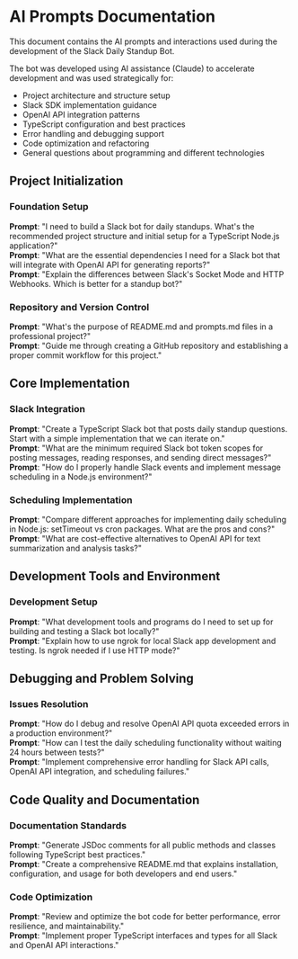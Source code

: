# AI Prompts Documentation

This document contains the AI prompts and interactions used during the development of the Slack Daily Standup Bot.

The bot was developed using AI assistance (Claude) to accelerate development and was used strategically for:

- Project architecture and structure setup
- Slack SDK implementation guidance
- OpenAI API integration patterns
- TypeScript configuration and best practices
- Error handling and debugging support
- Code optimization and refactoring
- General questions about programming and different technologies



## Project Initialization

### Foundation Setup
**Prompt**: "I need to build a Slack bot for daily standups. What's the recommended project structure and initial setup for a TypeScript Node.js application?"  
**Prompt**: "What are the essential dependencies I need for a Slack bot that will integrate with OpenAI API for generating reports?"  
**Prompt**: "Explain the differences between Slack's Socket Mode and HTTP Webhooks. Which is better for a standup bot?"  

### Repository and Version Control
**Prompt**: "What's the purpose of README.md and prompts.md files in a professional project?"  
**Prompt**: "Guide me through creating a GitHub repository and establishing a proper commit workflow for this project."  



## Core Implementation

### Slack Integration
**Prompt**: "Create a TypeScript Slack bot that posts daily standup questions. Start with a simple implementation that we can iterate on."  
**Prompt**: "What are the minimum required Slack bot token scopes for posting messages, reading responses, and sending direct messages?"  
**Prompt**: "How do I properly handle Slack events and implement message scheduling in a Node.js environment?"  

### Scheduling Implementation
**Prompt**: "Compare different approaches for implementing daily scheduling in Node.js: setTimeout vs cron packages. What are the pros and cons?"  
**Prompt**: "What are cost-effective alternatives to OpenAI API for text summarization and analysis tasks?"  



## Development Tools and Environment

### Development Setup
**Prompt**: "What development tools and programs do I need to set up for building and testing a Slack bot locally?"  
**Prompt**: "Explain how to use ngrok for local Slack app development and testing. Is ngrok needed if I use HTTP mode?"  


## Debugging and Problem Solving

### Issues Resolution
**Prompt**: "How do I debug and resolve OpenAI API quota exceeded errors in a production environment?"  
**Prompt**: "How can I test the daily scheduling functionality without waiting 24 hours between tests?"  
**Prompt**: "Implement comprehensive error handling for Slack API calls, OpenAI API integration, and scheduling failures."  



## Code Quality and Documentation

### Documentation Standards
**Prompt**: "Generate JSDoc comments for all public methods and classes following TypeScript best practices."  
**Prompt**: "Create a comprehensive README.md that explains installation, configuration, and usage for both developers and end users."  

### Code Optimization
**Prompt**: "Review and optimize the bot code for better performance, error resilience, and maintainability."  
**Prompt**: "Implement proper TypeScript interfaces and types for all Slack and OpenAI API interactions."  